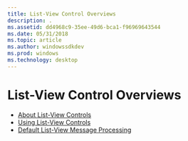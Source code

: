 ```yaml
---
title: List-View Control Overviews
description: .
ms.assetid: dd4968c9-35ee-49d6-bca1-f96969643544
ms.date: 05/31/2018
ms.topic: article
ms.author: windowssdkdev
ms.prod: windows
ms.technology: desktop
---
```


# List-View Control Overviews

-   [About List-View Controls](list-view-controls-overview.md)
-   [Using List-View Controls](using-list-view-controls.md)
-   [Default List-View Message Processing](listview-message-processing.md)

 

 




